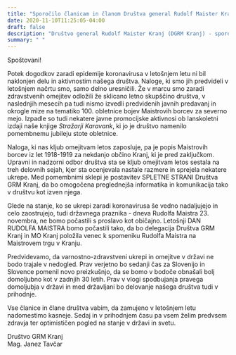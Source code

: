 ```yaml
---
title: "Sporočilo članicam in članom Društva general Rudolf Maister Kranj" 
date: 2020-11-10T11:25:05-04:00
draft: false
description: "Društvo general Rudolf Maister Kranj (DGRM Kranj) - sporočilo članom in članicam - koronavirus"
summary: " "
---
```


Spoštovani!

Potek dogodkov zaradi epidemije koronavirusa v letošnjem letu ni bil naklonjen delu in aktivnostim našega društva. Naloge, ki smo jih predvideli v letošnjem načrtu smo, samo delno uresničili. Že v marcu smo zaradi zdravstvenih omejitev odložili že sklicano letno skupščino društva, v naslednjih mesecih pa tudi nismo izvedli predvidenih javnih predavanj in okrogle mize na tematiko 100. obletnice bojev Maistrovih borcev za severno mejo. Izpadle so tudi nekatere javne promocijske aktivnosi ob lanskoletni izdaji naše knjige *Stražarji Karavank*, ki jo je društvo namenilo pomembnemu jubileju stote obletnice.

Naloga, ki nas kljub omejitvam letos zaposluje, pa je popis Maistrovih borcev iz let 1918-1919 za nekdanjo občino Kranj, ki je pred zaključkom. Upravni in nadzorni odbor društva sta se kljub omejitvam letos sestala na treh delovnih sejah, kjer sta ocenjevala nastale razmere in sprejela nekatere ukrepe. Med pomembnimi sklepi je postavitev SPLETNE STRANI Društva GRM Kranj, da bo omogočena preglednejša informatika in komunikacija tako v društvu kot izven njega.

Glede na stanje, ko se ukrepi zaradi koronavirusa še vedno nadaljujejo in celo zaostrujejo, tudi državnega praznika - dneva Rudolfa Maistra 23. novembra, ne bomo počastili s proslavo kot običajno. Letošnji DAN RUDOLFA MAISTRA bomo počastili tako, da bo delegacija Društva GRM Kranj in MO Kranj položila venec k spomeniku Rudolfa Maistra na Maistrovem trgu v Kranju.

Predvidevamo, da varnostno-zdravstveni ukrepi in omejitve v državi ne bodo trajale v nedogled. Prav verjetno bo sedanji čas za Slovenijo in Slovence pomenil novo preizkušnjo, da se bomo v bodoče obnašali bolj domoljubno kot v zadnjih 30 letih. Prav v vlogi spodbujanja pravega domoljubja v državi in med državljani bo delovanje našega društva tudi v prihodnje.

Vse članice in člane društva vabim, da zamujeno v letošnjem letu nadomestimo kasneje. Sedaj in v prihodnjem času pa vsem želim predvsem zdravja ter optimističen pogled na stanje v državi in svetu.


Društvo GRM Kranj  
Mag. Janez Tavčar